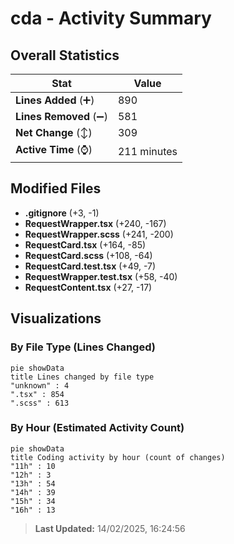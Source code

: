 # cda - Activity Summary 

## Overall Statistics

| Stat                   | Value                                                             |
| ---------------------- | ----------------------------------------------------------------- |
| **Lines Added** (➕)   | 890                                          |
| **Lines Removed** (➖) | 581                                        |
| **Net Change** (↕)    | 309                |
| **Active Time** (⌚)   | 211 minutes |


## Modified Files
- **.gitignore** (+3, -1)
- **RequestWrapper.tsx** (+240, -167)
- **RequestWrapper.scss** (+241, -200)
- **RequestCard.tsx** (+164, -85)
- **RequestCard.scss** (+108, -64)
- **RequestCard.test.tsx** (+49, -7)
- **RequestWrapper.test.tsx** (+58, -40)
- **RequestContent.tsx** (+27, -17)

## Visualizations

### By File Type (Lines Changed)

```mermaid
pie showData
title Lines changed by file type
"unknown" : 4
".tsx" : 854
".scss" : 613
```

### By Hour (Estimated Activity Count)

```mermaid
pie showData
title Coding activity by hour (count of changes)
"11h" : 10
"12h" : 3
"13h" : 54
"14h" : 39
"15h" : 34
"16h" : 13
```


> **Last Updated:** 14/02/2025, 16:24:56